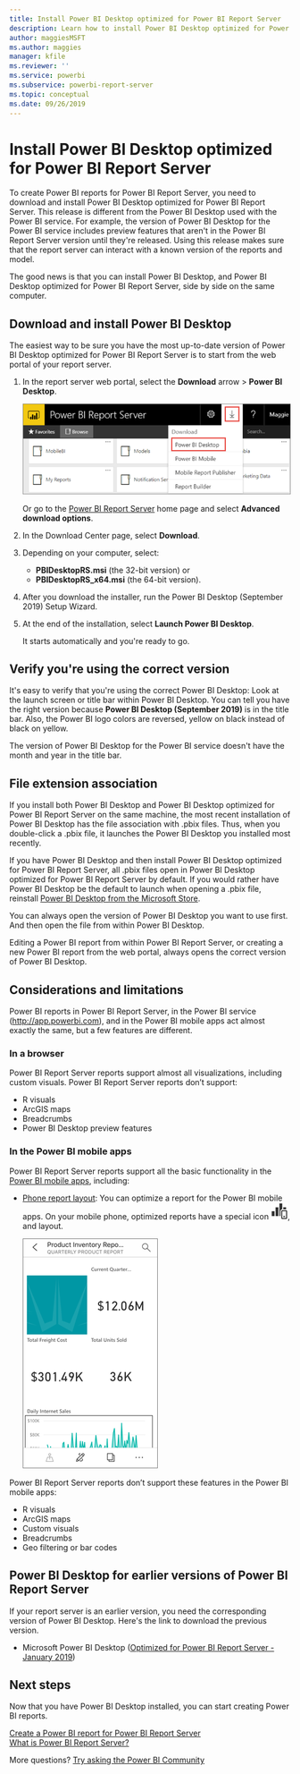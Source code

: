 ```yaml
---
title: Install Power BI Desktop optimized for Power BI Report Server
description: Learn how to install Power BI Desktop optimized for Power BI Report Server
author: maggiesMSFT
ms.author: maggies
manager: kfile
ms.reviewer: ''
ms.service: powerbi
ms.subservice: powerbi-report-server
ms.topic: conceptual
ms.date: 09/26/2019
---
```


# Install Power BI Desktop optimized for Power BI Report Server

To create Power BI reports for Power BI Report Server, you need to download and install Power BI Desktop optimized for Power BI Report Server. This release is different from the Power BI Desktop used with the Power BI service. For example, the version of Power BI Desktop for the Power BI service includes preview features that aren't in the Power BI Report Server version until they're released. Using this release makes sure that the report server can interact with a known version of the reports and model. 

The good news is that you can install Power BI Desktop, and Power BI Desktop optimized for Power BI Report Server, side by side on the same computer.

## Download and install Power BI Desktop

The easiest way to be sure you have the most up-to-date version of Power BI Desktop optimized for Power BI Report Server is to start from the web portal of your report server.

1. In the report server web portal, select the **Download** arrow > **Power BI Desktop**.

    ![Download Power BI Desktop from the web portal](media/install-powerbi-desktop/report-server-download-web-portal.png)

    Or go to the [Power BI Report Server](https://powerbi.microsoft.com/report-server/) home page and select **Advanced download options**.

2. In the Download Center page, select **Download**.

3. Depending on your computer, select: 

    - **PBIDesktopRS.msi** (the 32-bit version) or
    - **PBIDesktopRS_x64.msi** (the 64-bit version).

1. After you download the installer, run the Power BI Desktop (September 2019) Setup Wizard.

2. At the end of the installation, select **Launch Power BI Desktop**.

    It starts automatically and you're ready to go.

## Verify you're using the correct version
It's easy to verify that you're using the correct Power BI Desktop: Look at the launch screen or title bar within Power BI Desktop. You can tell you have the right version because **Power BI Desktop (September 2019)** is in the title bar. Also, the Power BI logo colors are reversed, yellow on black instead of black on yellow.

The version of Power BI Desktop for the Power BI service doesn't have the month and year in the title bar.

## File extension association
If you install both Power BI Desktop and Power BI Desktop optimized for Power BI Report Server on the same machine, the most recent installation of Power BI Desktop has the file association with .pbix files. Thus, when you double-click a .pbix file, it launches the Power BI Desktop you installed most recently.

If you have Power BI Desktop and then install Power BI Desktop optimized for Power BI Report Server, all .pbix files open in Power BI Desktop optimized for Power BI Report Server by default. If you would rather have Power BI Desktop be the default to launch when opening a .pbix file, reinstall [Power BI Desktop from the Microsoft Store](http://aka.ms/pbidesktopstore).

You can always open the version of Power BI Desktop you want to use first. And then open the file from within Power BI Desktop.

Editing a Power BI report from within Power BI Report Server, or creating a new Power BI report from the web portal, always opens the correct version of Power BI Desktop.

## Considerations and limitations

Power BI reports in Power BI Report Server, in the Power BI service (http://app.powerbi.com), and in the Power BI mobile apps act almost exactly the same, but a few features are different.

### In a browser

Power BI Report Server reports support almost all visualizations, including custom visuals. Power BI Report Server reports don’t support:

* R visuals
* ArcGIS maps
* Breadcrumbs
* Power BI Desktop preview features

### In the Power BI mobile apps

Power BI Report Server reports support all the basic functionality in the [Power BI mobile apps](../consumer/mobile/mobile-apps-for-mobile-devices.md), including:

* [Phone report layout](../desktop-create-phone-report.md): You can optimize a report for the Power BI mobile apps. On your mobile phone, optimized reports have a special icon ![Phone report layout icon](media/install-powerbi-desktop/power-bi-rs-mobile-optimized-icon.png), and layout.
  
    ![Report optimized for phones](media/install-powerbi-desktop/power-bi-rs-mobile-optimized-report.png)

Power BI Report Server reports don’t support these features in the Power BI mobile apps:

* R visuals
* ArcGIS maps
* Custom visuals
* Breadcrumbs
* Geo filtering or bar codes

## Power BI Desktop for earlier versions of Power BI Report Server

If your report server is an earlier version, you need the corresponding version of Power BI Desktop. Here's the link to download the previous version.

- Microsoft Power BI Desktop ([Optimized for Power BI Report Server - January 2019](https://go.microsoft.com/fwlink/?linkid=2055039))

## Next steps

Now that you have Power BI Desktop installed, you can start creating Power BI reports.

[Create a Power BI report for Power BI Report Server](quickstart-create-powerbi-report.md)  
[What is Power BI Report Server?](get-started.md)

More questions? [Try asking the Power BI Community](https://community.powerbi.com/)
